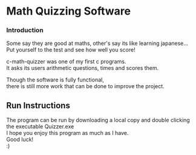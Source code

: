 # Math Quizzing Software
<h3> Introduction </h3>

<p>
  Some say they are good at maths, other's say its like learning japanese... </br>
  Put yourself to the test and see how well you score! </br>
</p>

<p>
  c-math-quizzer was one of my first c programs. </br>
  It asks its users arithmetic questions, times and scores them. </br>
</p>

<p>
  Though the software is fully functional, </br>
  there is still more work that can be done to improve the project.
</p>

<h2> Run Instructions </h2>
The program can be run by downloading a local copy and double clicking the executable Quizzer.exe </br>
I hope you enjoy this program as much as I have. </br>
Good luck! </br>
:)
